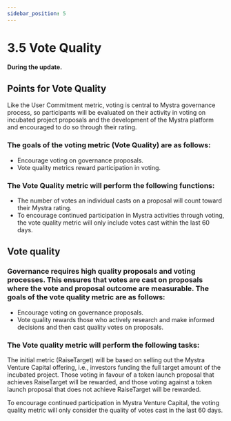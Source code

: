 ```yaml
---
sidebar_position: 5
---
```


# 3.5 Vote Quality

**During the update.**

## Points for Vote Quality

Like the User Commitment metric, voting is central to Mystra governance process, so participants will be evaluated on their activity in voting on incubated project proposals and the development of the Mystra platform and encouraged to do so through their rating.

### The goals of the voting metric (Vote Quality) are as follows:

- Encourage voting on governance proposals.
- Vote quality metrics reward participation in voting.

### The Vote Quality metric will perform the following functions:

- The number of votes an individual casts on a proposal will count toward their Mystra rating.
- To encourage continued participation in Mystra activities through voting, the vote quality metric will only include votes cast within the last 60 days.

## Vote quality

### Governance requires high quality proposals and voting processes. This ensures that votes are cast on proposals where the vote and proposal outcome are measurable. The goals of the vote quality metric are as follows:

- Encourage voting on governance proposals.
- Vote quality rewards those who actively research and make informed decisions and then cast quality votes on proposals.

### The Vote quality metric will perform the following tasks:

The initial metric (RaiseTarget) will be based on selling out the Mystra Venture Capital offering, i.e., investors funding the full target amount of the incubated project. Those voting in favour of a token launch proposal that achieves RaiseTarget will be rewarded, and those voting against a token launch proposal that does not achieve RaiseTarget will be rewarded.

To encourage continued participation in Mystra Venture Capital, the voting quality metric will only consider the quality of votes cast in the last 60 days.
